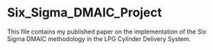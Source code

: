 # Six_Sigma_DMAIC_Project
This file contains my published paper on the implementation of the Six Sigma DMAIC methodology in the LPG Cylinder Delivery System.

